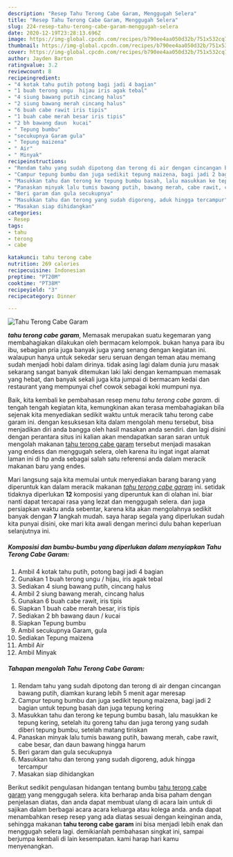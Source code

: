 ```yaml
---
description: "Resep Tahu Terong Cabe Garam, Menggugah Selera"
title: "Resep Tahu Terong Cabe Garam, Menggugah Selera"
slug: 224-resep-tahu-terong-cabe-garam-menggugah-selera
date: 2020-12-19T23:28:13.696Z
image: https://img-global.cpcdn.com/recipes/b790ee4aa050d32b/751x532cq70/tahu-terong-cabe-garam-foto-resep-utama.jpg
thumbnail: https://img-global.cpcdn.com/recipes/b790ee4aa050d32b/751x532cq70/tahu-terong-cabe-garam-foto-resep-utama.jpg
cover: https://img-global.cpcdn.com/recipes/b790ee4aa050d32b/751x532cq70/tahu-terong-cabe-garam-foto-resep-utama.jpg
author: Jayden Barton
ratingvalue: 3.2
reviewcount: 8
recipeingredient:
- "4 kotak tahu putih potong bagi jadi 4 bagian"
- "1 buah terong ungu  hijau iris agak tebal"
- "4 siung bawang putih cincang halus"
- "2 siung bawang merah cincang halus"
- "6 buah cabe rawit iris tipis"
- "1 buah cabe merah besar iris tipis"
- "2 bh bawang daun  kucai"
- " Tepung bumbu"
- "secukupnya Garam gula"
- " Tepung maizena"
- " Air"
- " Minyak"
recipeinstructions:
- "Rendam tahu yang sudah dipotong dan terong di air dengan cincangan bawang putih, diamkan kurang lebih 5 menit agar meresap"
- "Campur tepung bumbu dan juga sedikit tepung maizena, bagi jadi 2 bagian untuk tepung basah dan juga tepung kering"
- "Masukkan tahu dan terong ke tepung bumbu basah, lalu masukkan ke tepung kering, setelah itu goreng tahu dan juga terong yang sudah diberi tepung bumbu, setelah matang tiriskan"
- "Panaskan minyak lalu tumis bawang putih, bawang merah, cabe rawit, cabe besar, dan daun bawang hingga harum"
- "Beri garam dan gula secukupnya"
- "Masukkan tahu dan terong yang sudah digoreng, aduk hingga tercampur"
- "Masakan siap dihidangkan"
categories:
- Resep
tags:
- tahu
- terong
- cabe

katakunci: tahu terong cabe 
nutrition: 269 calories
recipecuisine: Indonesian
preptime: "PT20M"
cooktime: "PT38M"
recipeyield: "3"
recipecategory: Dinner

---
```



![Tahu Terong Cabe Garam](https://img-global.cpcdn.com/recipes/b790ee4aa050d32b/751x532cq70/tahu-terong-cabe-garam-foto-resep-utama.jpg)

<b><i>tahu terong cabe garam</i></b>, Memasak merupakan suatu kegemaran yang membahagiakan dilakukan oleh bermacam kelompok. bukan hanya para ibu ibu, sebagian pria juga banyak juga yang senang dengan kegiatan ini. walaupun hanya untuk sekedar seru seruan dengan teman atau memang sudah menjadi hobi dalam dirinya. tidak asing lagi dalam dunia juru masak sekarang sangat banyak ditemukan laki laki dengan kemampuan memasak yang hebat, dan banyak sekali juga kita jumpai di bermacam kedai dan restaurant yang mempunyai chef cowok sebagai koki mumpuni nya.

Baik, kita kembali ke pembahasan resep menu <i>tahu terong cabe garam</i>. di tengah tengah kegiatan kita, kemungkinan akan terasa membahagiakan bila sejenak kita menyediakan sedikit waktu untuk meracik tahu terong cabe garam ini. dengan kesuksesan kita dalam mengolah menu tersebut, bisa menjadikan diri anda bangga oleh hasil masakan anda sendiri. dan lagi disini dengan perantara situs ini kalian akan mendapatkan saran saran untuk mengolah makanan <u>tahu terong cabe garam</u> tersebut menjadi masakan yang endess dan menggugah selera, oleh karena itu ingat ingat alamat laman ini di hp anda sebagai salah satu referensi anda dalam meracik makanan baru yang endes.




Mari langsung saja kita memulai untuk menyediakan barang barang yang diperuntuk kan dalam meracik makanan <u><i>tahu terong cabe garam</i></u> ini. setidak tidaknya diperlukan <b>12</b> komposisi yang diperuntuk kan di olahan ini. biar nanti dapat tercapai rasa yang lezat dan menggugah selera. dan juga persiapkan waktu anda sebentar, karena kita akan mengolahnya sedikit banyak dengan <b>7</b> langkah mudah. saya harap segala yang diperlukan sudah kita punyai disini, oke mari kita awali dengan merinci dulu bahan keperluan selanjutnya ini.

<!--inarticleads1-->

##### Komposisi dan bumbu-bumbu yang diperlukan dalam menyiapkan Tahu Terong Cabe Garam:

1. Ambil 4 kotak tahu putih, potong bagi jadi 4 bagian
1. Gunakan 1 buah terong ungu / hijau, iris agak tebal
1. Sediakan 4 siung bawang putih, cincang halus
1. Ambil 2 siung bawang merah, cincang halus
1. Gunakan 6 buah cabe rawit, iris tipis
1. Siapkan 1 buah cabe merah besar, iris tipis
1. Sediakan 2 bh bawang daun / kucai
1. Siapkan  Tepung bumbu
1. Ambil secukupnya Garam, gula
1. Sediakan  Tepung maizena
1. Ambil  Air
1. Ambil  Minyak




<!--inarticleads2-->

##### Tahapan mengolah Tahu Terong Cabe Garam:

1. Rendam tahu yang sudah dipotong dan terong di air dengan cincangan bawang putih, diamkan kurang lebih 5 menit agar meresap
1. Campur tepung bumbu dan juga sedikit tepung maizena, bagi jadi 2 bagian untuk tepung basah dan juga tepung kering
1. Masukkan tahu dan terong ke tepung bumbu basah, lalu masukkan ke tepung kering, setelah itu goreng tahu dan juga terong yang sudah diberi tepung bumbu, setelah matang tiriskan
1. Panaskan minyak lalu tumis bawang putih, bawang merah, cabe rawit, cabe besar, dan daun bawang hingga harum
1. Beri garam dan gula secukupnya
1. Masukkan tahu dan terong yang sudah digoreng, aduk hingga tercampur
1. Masakan siap dihidangkan




Berikut sedikit pengulasan hidangan tentang bumbu <u>tahu terong cabe garam</u> yang menggugah selera. kita berharap anda bisa paham dengan penjelasan diatas, dan anda dapat membuat ulang di acara lain untuk di sajikan dalam berbagai acara acara keluarga atau kolega anda. anda dapat menambahkan resep resep yang ada diatas sesuai dengan keinginan anda, sehingga makanan <b>tahu terong cabe garam</b> ini bisa menjadi lebih enak dan menggugah selera lagi. demikianlah pembahasan singkat ini, sampai berjumpa kembali di lain kesempatan. kami harap hari kamu menyenangkan.

